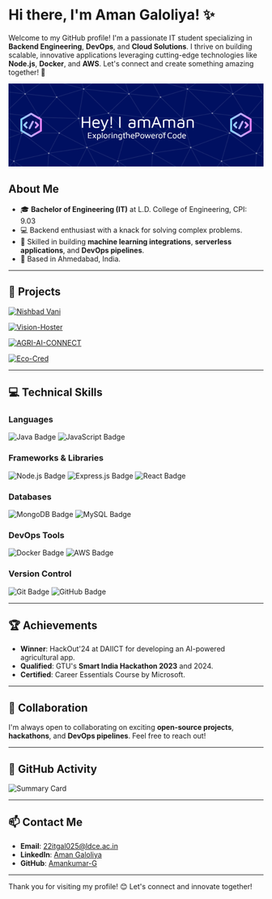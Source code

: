 # Hi there, I'm Aman Galoliya! ✨

Welcome to my GitHub profile! I'm a passionate IT student specializing in **Backend Engineering**, **DevOps**, and **Cloud Solutions**. I thrive on building scalable, innovative applications leveraging cutting-edge technologies like **Node.js**, **Docker**, and **AWS**. Let's connect and create something amazing together! 🚀

![Profile Banner](./github-header-image.png) <!-- Replace this with your custom banner image -->

## About Me
- 🎓 **Bachelor of Engineering (IT)** at L.D. College of Engineering, CPI: 9.03
- 💻 Backend enthusiast with a knack for solving complex problems.
- 🌟 Skilled in building **machine learning integrations**, **serverless applications**, and **DevOps pipelines**.
- 📍 Based in Ahmedabad, India.

---

## 🚀 Projects

[![Nishbad Vani](https://github-readme-stats.vercel.app/api/pin/?username=Amankumar-G&repo=nishbad-vani&theme=dark)](https://github.com/Amankumar-G/nishbad-vani)

[![Vision-Hoster](https://github-readme-stats.vercel.app/api/pin/?username=Amankumar-G&repo=vision-hoster&theme=dark)](https://github.com/Amankumar-G/vision-hoster)

[![AGRI-AI-CONNECT](https://github-readme-stats.vercel.app/api/pin/?username=Amankumar-G&repo=agri-ai-connect&theme=dark)](https://github.com/Amankumar-G/agri-ai-connect)

[![Eco-Cred](https://github-readme-stats.vercel.app/api/pin/?username=Amankumar-G&repo=eco-cred&theme=dark)](https://github.com/Amankumar-G/eco-cred)

---

## 💻 Technical Skills

### Languages
![Java Badge](https://img.shields.io/badge/Java-ED8B00?style=for-the-badge&logo=java&logoColor=white)
![JavaScript Badge](https://img.shields.io/badge/JavaScript-F7DF1E?style=for-the-badge&logo=javascript&logoColor=black)

### Frameworks & Libraries
![Node.js Badge](https://img.shields.io/badge/Node.js-43853D?style=for-the-badge&logo=node-dot-js&logoColor=white)
![Express.js Badge](https://img.shields.io/badge/Express.js-404D59?style=for-the-badge)
![React Badge](https://img.shields.io/badge/React-20232A?style=for-the-badge&logo=react&logoColor=61DAFB)

### Databases
![MongoDB Badge](https://img.shields.io/badge/MongoDB-4EA94B?style=for-the-badge&logo=mongodb&logoColor=white)
![MySQL Badge](https://img.shields.io/badge/MySQL-4479A1?style=for-the-badge&logo=mysql&logoColor=white)

### DevOps Tools
![Docker Badge](https://img.shields.io/badge/Docker-2496ED?style=for-the-badge&logo=docker&logoColor=white)
![AWS Badge](https://img.shields.io/badge/AWS-232F3E?style=for-the-badge&logo=amazon-aws&logoColor=white)

### Version Control
![Git Badge](https://img.shields.io/badge/Git-F05032?style=for-the-badge&logo=git&logoColor=white)
![GitHub Badge](https://img.shields.io/badge/GitHub-181717?style=for-the-badge&logo=github&logoColor=white)

---

## 🏆 Achievements
- **Winner**: HackOut'24 at DAIICT for developing an AI-powered agricultural app.
- **Qualified**: GTU's **Smart India Hackathon 2023** and 2024.
- **Certified**: Career Essentials Course by Microsoft.

---

## 🤝 Collaboration
I'm always open to collaborating on exciting **open-source projects**, **hackathons**, and **DevOps pipelines**. Feel free to reach out!

---

## 🌟 GitHub Activity
![Summary Card](https://github-profile-summary-cards.vercel.app/api/cards/profile-details?username=Amankumar-G&theme=dark) <!-- Replace `username` -->


---

## 📫 Contact Me
- **Email**: 22itgal025@ldce.ac.in
- **LinkedIn**: [Aman Galoliya](https://www.linkedin.com/in/aman-galoliya/) <!-- Replace with actual LinkedIn link -->
- **GitHub**: [Amankumar-G](https://github.com/Amankumar-G) <!-- Replace with actual GitHub username -->

---

Thank you for visiting my profile! 😊 Let's connect and innovate together!
